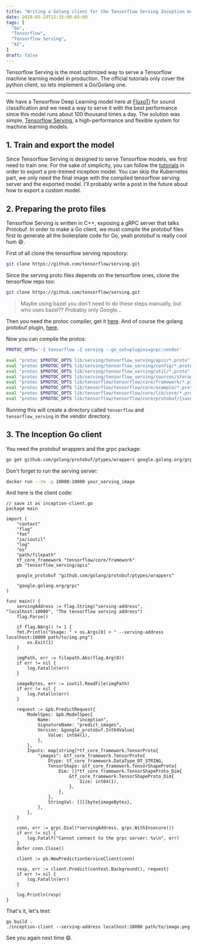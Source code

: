 ```yaml
---
title: "Writing a Golang client for the Tensorflow Serving Inception model"
date: 2018-05-19T12:35:00-03:00
tags: [
  "Go",
  "Tensorflow",
  "Tensorflow Serving",
  "AI",
]
draft: false
---
```


Tensorflow Serving is the most optimized way to serve a Tensorflow machine learning model in production. The official tutorials only cover the python client, so lets implement a Go/Golang one.

<!--more-->

---

We have a Tensorflow Deep Learning model here at [FluxoTi](http://fluxoti.com) for sound classification and we need a way to serve it with the best performance since this model runs about 100 thousand times a day. The solution was simple, [Tensorflow Serving](https://github.com/tensorflow/serving), a high-performance and flexible system for machine learning models.

## 1. Train and export the model

Since Tensorflow Serving is designed to serve Tensorflow models, we first need to train one. For the sake of simplicity, you can follow the [tutorials](https://www.tensorflow.org/serving/serving_inception) in order to export a pre-treined inception model. You can skip the Kubernetes part, we only need the final image with the compiled tensorflow serving server and the exported model. I'll probably write a post in the future about how to export a custom model.

## 2. Preparing the proto files

Tensorflow Serving is written in C++, exposing a gRPC server that talks Protobuf. In order to make a Go client, we must compile the protobuf files first to generate all the boilerplate code for Go, yeah protobuf is really cool hum :smile:.

First of all clone the tensorflow serving repository:

```bash
git clone https://github.com/tensorflow/serving.git
```

Since the serving proto files depends on the tensorflow ones, clone the tensorflow repo too:

```bash
git clone https://github.com/tensorflow/serving.git
```

> Maybe using bazel you don't need to do these steps manually, but who uses bazel?? Probably only Google...

Then you need the protoc compiler, get it [here](github.com/google/protobuf). And of course the golang protobuf plugin, [here](https://github.com/golang/protobuf).

Now you can compile the protos:

```bash
PROTOC_OPTS='-I tensorflow -I serving --go_out=plugins=grpc:vendor'

eval "protoc $PROTOC_OPTS lib/serving/tensorflow_serving/apis/*.proto"
eval "protoc $PROTOC_OPTS lib/serving/tensorflow_serving/config/*.proto"
eval "protoc $PROTOC_OPTS lib/serving/tensorflow_serving/util/*.proto"
eval "protoc $PROTOC_OPTS lib/serving/tensorflow_serving/sources/storage_path/*.proto"
eval "protoc $PROTOC_OPTS lib/tensorflow/tensorflow/core/framework/*.proto"
eval "protoc $PROTOC_OPTS lib/tensorflow/tensorflow/core/example/*.proto"
eval "protoc $PROTOC_OPTS lib/tensorflow/tensorflow/core/lib/core/*.proto"
eval "protoc $PROTOC_OPTS lib/tensorflow/tensorflow/core/protobuf/{saver,meta_graph}.proto"
```

Running this will create a directory called `tensorflow` and `tensorflow_serving` in the vendor directory.

## 3. The Inception Go client

You need the protobuf wrappers and the grpc package:

```bash
go get github.com/golang/protobuf/ptypes/wrappers google.golang.org/grpc
```

Don't forget to run the serving server:

```bash
docker run --rm -p 10000:10000 your_serving_image
```

And here is the client code:

```golang
// save it as inception-client.go
package main

import (
	"context"
	"flag"
	"fmt"
	"io/ioutil"
	"log"
	"os"
	"path/filepath"
	tf_core_framework "tensorflow/core/framework"
	pb "tensorflow_serving/apis"

	google_protobuf "github.com/golang/protobuf/ptypes/wrappers"

	"google.golang.org/grpc"
)

func main() {
	servingAddress := flag.String("serving-address", "localhost:10000", "The tensorflow serving address")
	flag.Parse()

	if flag.NArg() != 1 {
    fmt.Println("Usage: " + os.Args[0] + " --serving-address localhost:10000 path/to/img.png")
		os.Exit(1)
	}

	imgPath, err := filepath.Abs(flag.Arg(0))
	if err != nil {
		log.Fatalln(err)
	}

	imageBytes, err := ioutil.ReadFile(imgPath)
	if err != nil {
		log.Fatalln(err)
	}

	request := &pb.PredictRequest{
		ModelSpec: &pb.ModelSpec{
			Name:          "inception",
			SignatureName: "predict_images",
			Version: &google_protobuf.Int64Value{
				Value: int64(1),
			},
		},
		Inputs: map[string]*tf_core_framework.TensorProto{
			"images": &tf_core_framework.TensorProto{
				Dtype: tf_core_framework.DataType_DT_STRING,
				TensorShape: &tf_core_framework.TensorShapeProto{
					Dim: []*tf_core_framework.TensorShapeProto_Dim{
						&tf_core_framework.TensorShapeProto_Dim{
							Size: int64(1),
						},
					},
				},
				StringVal: [][]byte{imageBytes},
			},
		},
	}

	conn, err := grpc.Dial(*servingAddress, grpc.WithInsecure())
	if err != nil {
		log.Fatalf("Cannot connect to the grpc server: %v\n", err)
	}
	defer conn.Close()

	client := pb.NewPredictionServiceClient(conn)

	resp, err := client.Predict(context.Background(), request)
	if err != nil {
		log.Fatalln(err)
	}

	log.Println(resp)
}
```

That's it, let's test:

```
go build .
./inception-client --serving-address localhost:10000 path/to/image.png
```

See you again next time 😄.
